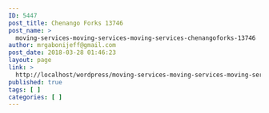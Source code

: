 ```yaml
---
ID: 5447
post_title: Chenango Forks 13746
post_name: >
  moving-services-moving-services-moving-services-chenangoforks-13746
author: mrgabonijeff@gmail.com
post_date: 2018-03-28 01:46:23
layout: page
link: >
  http://localhost/wordpress/moving-services-moving-services-moving-services-chenangoforks-13746/
published: true
tags: [ ]
categories: [ ]
---
```

